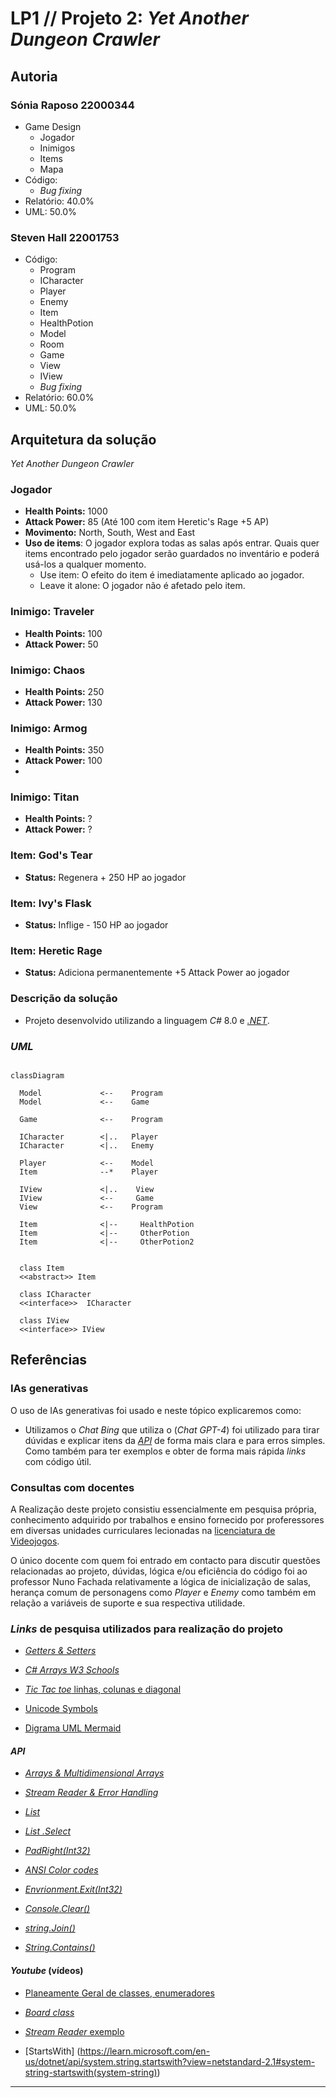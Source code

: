 # LP1 // Projeto 2: *Yet Another Dungeon Crawler*

## Autoria

### Sónia Raposo 22000344

- Game Design
  - Jogador
  - Inimigos
  - Items
  - Mapa
- Código:
  - *Bug fixing*
- Relatório: 40.0%
- UML: 50.0%

### Steven Hall 22001753

- Código:
  - Program
  - ICharacter
  - Player
  - Enemy
  - Item
  - HealthPotion
  - Model
  - Room
  - Game
  - View  
  - IView
  - *Bug fixing*
- Relatório: 60.0%
- UML: 50.0%

## Arquitetura da solução

*Yet Another Dungeon Crawler*

### Jogador

- **Health Points:** 1000
- **Attack Power:** 85 (Até 100 com item Heretic's Rage +5 AP)
- **Movimento:** North, South, West and East
- **Uso de items**: O jogador explora todas as salas após entrar. Quais quer items encontrado pelo jogador serão guardados no inventário e poderá usá-los a qualquer momento.
  - Use item: O efeito do item é imediatamente aplicado ao jogador.
  - Leave it alone: O jogador não é afetado pelo item.

### Inimigo: Traveler

- **Health Points:** 100
- **Attack Power:** 50

### Inimigo: Chaos

- **Health Points:** 250
- **Attack Power:** 130

### Inimigo: Armog

- **Health Points:** 350
- **Attack Power:** 100
-

### Inimigo: Titan

- **Health Points:** ?
- **Attack Power:** ?

### Item: God's Tear

- **Status:** Regenera + 250 HP ao jogador

### Item: Ivy's Flask

- **Status:** Inflige - 150 HP ao jogador

### Item: Heretic Rage

- **Status:** Adiciona permanentemente +5 Attack Power ao jogador

### Descrição da solução

- Projeto desenvolvido utilizando a linguagem *C#* 8.0 e [*.NET*](https://learn.microsoft.com/en-us/dotnet/api/?view=netstandard-2.1).

### *UML*

```mermaid

classDiagram

  Model             <--    Program 
  Model             <--    Game

  Game              <--    Program  

  ICharacter        <|..   Player
  ICharacter        <|..   Enemy
     
  Player            <--    Model 
  Item              --*    Player  

  IView             <|..    View
  IView             <--     Game
  View              <--    Program 

  Item              <|--     HealthPotion
  Item              <|--     OtherPotion  
  Item              <|--     OtherPotion2  

  
  class Item 
  <<abstract>> Item 

  class ICharacter 
  <<interface>>  ICharacter 

  class IView
  <<interface>> IView 

```

## Referências

### IAs generativas

  O uso de IAs generativas foi usado e neste tópico explicaremos como:

- Utilizamos o *Chat Bing* que utiliza o (*Chat GPT-4*) foi utilizado para tirar dúvidas e explicar itens da [*API*](https://learn.microsoft.com/en-us/dotnet/api/?view=netstandard-2.1) de forma mais clara e para erros simples. Como também para ter exemplos e obter de forma mais rápida *links* com código útil.

### Consultas com docentes
  
A Realização deste projeto consistiu essencialmente em pesquisa própria, conhecimento adquirido por trabalhos e ensino fornecido por proferessores em diversas unidades curriculares lecionadas na [licenciatura de Videojogos](https://www.ulusofona.pt/lisboa/licenciaturas/videojogos).

O único docente com quem foi entrado em contacto para discutir questões relacionadas ao projeto, dúvidas, lógica e/ou eficiência do código foi ao professor Nuno Fachada relativamente a lógica de inicialização de salas, herança comum de personagens como *Player* e *Enemy* como também em relação a variáveis de suporte e sua respectiva utilidade.

### *Links* de pesquisa utilizados para realização do projeto

- [*Getters & Setters*](https://www.w3schools.com/cs/cs_properties.php)

- [*C# Arrays W3 Schools*](https://www.w3schools.com/cs/cs_arrays.php)
- [*Tic Tac toe* linhas, colunas e diagonal](https://www.c-sharpcorner.com/UploadFile/75a48f/tic-tac-toe-game-in-C-Sharp/)

- [Unicode Symbols](https://symbl.cc/en/unicode-table/)
- [Digrama UML Mermaid](https://mermaid.js.org/syntax/classDiagram.html)

#### *API*

- [*Arrays & Multidimensional Arrays*](https://learn.microsoft.com/en-us/dotnet/csharp/language-reference/builtin-types/arrays)

- [*Stream Reader & Error Handling*](https://learn.microsoft.com/en-us/dotnet/api/system.io.streamreader?view=netstandard-2.1)
- [*List*](https://learn.microsoft.com/en-us/dotnet/api/system.collections.generic.list-1?view=netstandard-2.1)
- [*List .Select*](https://learn.microsoft.com/en-us/dotnet/api/system.linq.enumerable.select?view=netstandard-2.1)
- [*PadRight(Int32)*](https://learn.microsoft.com/en-us/dotnet/api/system.string.padright?view=netstandard-2.1)
- [*ANSI Color codes*](https://www.lihaoyi.com/post/BuildyourownCommandLinewithANSIescapecodes.html)
- [*Envrionment.Exit(Int32)*](https://learn.microsoft.com/en-us/dotnet/api/system.environment.exit?view=netstandard-2.1)
- [*Console.Clear()*](https://learn.microsoft.com/en-us/dotnet/api/system.console.clear?view=netstandard-2.1)

- [*string.Join()*](https://learn.microsoft.com/en-us/dotnet/api/system.string.join?view=netstandard-2.1#system-string-join(system-char-system-object()))
  
- [*String.Contains()*](https://learn.microsoft.com/en-us/dotnet/api/system.string.contains?view=netstandard-2.1#system-string-contains(system-char))

#### *Youtube* (vídeos)

- [Planeamente Geral de classes, enumeradores](https://www.youtube.com/watch?v=NUNlVjt82m8&t=738s)

- [*Board class*](https://www.youtube.com/watch?v=Z1Zi41eiNGs&t=80s)
  
- [*Stream Reader* exemplo](https://www.youtube.com/watch?v=tApBDuVwCrc)
  
- [StartsWith] (<https://learn.microsoft.com/en-us/dotnet/api/system.string.startswith?view=netstandard-2.1#system-string-startswith(system-string)>)

---
